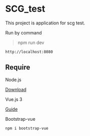 # SCG_test
 
This project is application for scg test.

Run by command
>npm run dev
```
http://localhost:8080
```

## Require

Node.js

[Download](https://nodejs.org/dist/v12.18.3/node-v12.18.3-x64.msi)


Vue.js 3

[Guide](https://v3.vuejs.org/guide/installation.html#release-notes)


Bootstrap-vue
```
npm i bootstrap-vue
```
